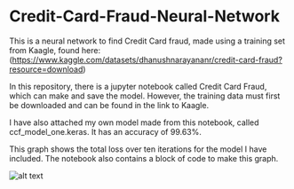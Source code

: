 # Credit-Card-Fraud-Neural-Network
This is a neural network to find Credit Card fraud, made using a training set from Kaagle, found here: (https://www.kaggle.com/datasets/dhanushnarayananr/credit-card-fraud?resource=download)

In this repository, there is a jupyter notebook called Credit Card Fraud, which can make and save the model. However, the training data must first be downloaded and can be found in the link to Kaagle.

I have also attached my own model made from this notebook, called ccf_model_one.keras. It has an accuracy of 99.63%.

This graph shows the total loss over ten iterations for the model I have included. The notebook also contains a block of code to make this graph.

![alt text](https://github.com/RevanthKrishna2004/Credit-Card-Fraud-Neural-Network/blob/main/Screenshot_(2).png?raw=true)

